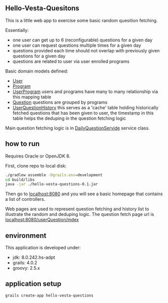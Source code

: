 
## Hello-Vesta-Quesitons

This is a little web app to exercise some basic random quesition fetching.

Essentially:
* one user can get up to 6 (reconfigurable) questions for a given day
* one user can request questions multiple times for a given day
* questions provided each time should not overlap with previously given questions for a given day
* questions are related to user via user enrolled programs

Basic domain models defined:
* [User](./grails-app/domain/vesta/User.groovy)
* [Program](./grails-app/domain/vesta/Program.groovy)
* [UserProgram](./grails-app/domain/vesta/UserProgram.groovy)
  users and programs have many to many relationship via this mapping table
* [Question](./grails-app/domain/vesta/Question.groovy)
  questions are grouped by programs
* [UserQuestionHistory](./grails-app/domain/vesta/UserQuestionHistory.groovy)
  this serves as a 'cache' table holding historically fetched questions that has been given to user, the timestamp in this table helps the deduping in the question fetching logic
  
Main question fetching logic is in [DailyQuestionServide](./grails-app/services/vesta/DailyQuestionService.groovy) service class.  

## how to run

Requires Oracle or OpenJDK 8.

First, clone repo to local disk:

```bash
./gradlew assemble -Dgrails.env=development
cd build/libs
java -jar ./hello-vesta-questions-0.1.jar
```

Then go to [localhost:8080](http://localhost:8080) and you will see a basic homepage that contains a list of controllers.

Web pages are used to represent question fetching and history list to illustrate the random and deduping logic.
The question fetch page url is [localhost:8080/userQuestion/index](http://localhost:8080/userQuestion/index)

## environment

This application is developed under:
- jdk: 8.0.242.hs-adpt
- grails: 4.0.2
- groovy: 2.5.x


## application setup

```bash
grails create-app hello-vesta-questions
```


